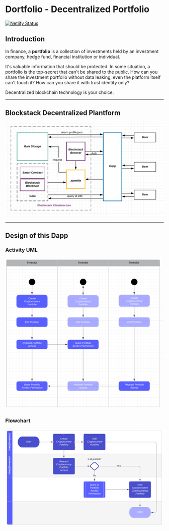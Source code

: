 # Dortfolio - Decentralized Portfolio
[![Netlify Status](https://api.netlify.com/api/v1/badges/e3e4d2cd-c0c2-44bb-a7b4-37864014c344/deploy-status)](https://app.netlify.com/sites/dortfolio/deploys)

## Introduction

In finance, a **portfolio**  is a collection of investments held by an investment company, hedge fund, financial institution or individual. 

It's valuable information that should be protected. In some situation, a portfolio is the top-secret that can't be shared to the public. How can you share the investment portfolio without data leaking, even the platform itself can't touch it? How can you share it with trust identity only?

Decentralized blockchain technology is your choice.

---
## Blockstack Decentralized Plantform

![blockstack](/statics/blockstack_architecture.png)

---

## Design of this Dapp
### Activity UML
![uml](statics/activity_uml.png)
### Flowchart
![flowchart](statics/flowchart.png)